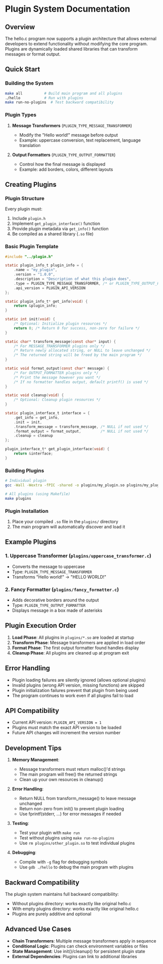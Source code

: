 # Plugin System Documentation

## Overview

The hello.c program now supports a plugin architecture that allows external developers to extend functionality without modifying the core program. Plugins are dynamically loaded shared libraries that can transform messages or format output.

## Quick Start

### Building the System
```bash
make all          # Build main program and all plugins
./hello           # Run with plugins
make run-no-plugins  # Test backward compatibility
```

### Plugin Types

1. **Message Transformers** (`PLUGIN_TYPE_MESSAGE_TRANSFORMER`)
   - Modify the "Hello world!" message before output
   - Example: uppercase conversion, text replacement, language translation

2. **Output Formatters** (`PLUGIN_TYPE_OUTPUT_FORMATTER`)
   - Control how the final message is displayed
   - Example: add borders, colors, different layouts

## Creating Plugins

### Plugin Structure

Every plugin must:
1. Include `plugin.h`
2. Implement `get_plugin_interface()` function
3. Provide plugin metadata via `get_info()` function
4. Be compiled as a shared library (`.so` file)

### Basic Plugin Template

```c
#include "../plugin.h"

static plugin_info_t plugin_info = {
    .name = "my_plugin",
    .version = "1.0.0",
    .description = "Description of what this plugin does",
    .type = PLUGIN_TYPE_MESSAGE_TRANSFORMER, /* or PLUGIN_TYPE_OUTPUT_FORMATTER */
    .api_version = PLUGIN_API_VERSION
};

static plugin_info_t* get_info(void) {
    return &plugin_info;
}

static int init(void) {
    /* Optional: Initialize plugin resources */
    return 0; /* Return 0 for success, non-zero for failure */
}

static char* transform_message(const char* input) {
    /* For MESSAGE_TRANSFORMER plugins only */
    /* Return newly allocated string, or NULL to leave unchanged */
    /* The returned string will be freed by the main program */
}

static void format_output(const char* message) {
    /* For OUTPUT_FORMATTER plugins only */
    /* Print the message however you want */
    /* If no formatter handles output, default printf() is used */
}

static void cleanup(void) {
    /* Optional: Cleanup plugin resources */
}

static plugin_interface_t interface = {
    .get_info = get_info,
    .init = init,
    .transform_message = transform_message, /* NULL if not used */
    .format_output = format_output,         /* NULL if not used */
    .cleanup = cleanup
};

plugin_interface_t* get_plugin_interface(void) {
    return &interface;
}
```

### Building Plugins

```bash
# Individual plugin
gcc -Wall -Wextra -fPIC -shared -o plugins/my_plugin.so plugins/my_plugin.c

# All plugins (using Makefile)
make plugins
```

### Plugin Installation

1. Place your compiled `.so` file in the `plugins/` directory
2. The main program will automatically discover and load it

## Example Plugins

### 1. Uppercase Transformer (`plugins/uppercase_transformer.c`)
- Converts the message to uppercase
- Type: `PLUGIN_TYPE_MESSAGE_TRANSFORMER`
- Transforms "Hello world!" → "HELLO WORLD!"

### 2. Fancy Formatter (`plugins/fancy_formatter.c`)
- Adds decorative borders around the output
- Type: `PLUGIN_TYPE_OUTPUT_FORMATTER`
- Displays message in a box made of asterisks

## Plugin Execution Order

1. **Load Phase**: All plugins in `plugins/*.so` are loaded at startup
2. **Transform Phase**: Message transformers are applied in load order
3. **Format Phase**: The first output formatter found handles display
4. **Cleanup Phase**: All plugins are cleaned up at program exit

## Error Handling

- Plugin loading failures are silently ignored (allows optional plugins)
- Invalid plugins (wrong API version, missing functions) are skipped
- Plugin initialization failures prevent that plugin from being used
- The program continues to work even if all plugins fail to load

## API Compatibility

- Current API version: `PLUGIN_API_VERSION = 1`
- Plugins must match the exact API version to be loaded
- Future API changes will increment the version number

## Development Tips

1. **Memory Management**: 
   - Message transformers must return malloc()'d strings
   - The main program will free() the returned strings
   - Clean up your own resources in cleanup()

2. **Error Handling**:
   - Return NULL from transform_message() to leave message unchanged
   - Return non-zero from init() to prevent plugin loading
   - Use fprintf(stderr, ...) for error messages if needed

3. **Testing**:
   - Test your plugin with `make run` 
   - Test without plugins using `make run-no-plugins`
   - Use `rm plugins/other_plugin.so` to test individual plugins

4. **Debugging**:
   - Compile with `-g` flag for debugging symbols
   - Use `gdb ./hello` to debug the main program with plugins

## Backward Compatibility

The plugin system maintains full backward compatibility:
- Without plugins directory: works exactly like original hello.c
- With empty plugins directory: works exactly like original hello.c  
- Plugins are purely additive and optional

## Advanced Use Cases

- **Chain Transformers**: Multiple message transformers apply in sequence
- **Conditional Logic**: Plugins can check environment variables or files
- **State Management**: Use init()/cleanup() for persistent plugin state
- **External Dependencies**: Plugins can link to additional libraries